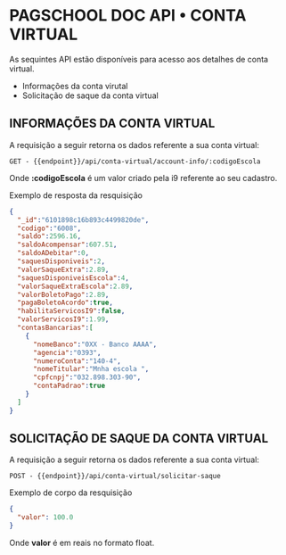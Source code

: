 # **PAGSCHOOL DOC API • CONTA VIRTUAL**


As sequintes API estão disponíveis para acesso aos detalhes de conta virtual.

- Informações da conta virutal
- Solicitação de saque da conta virtual



## INFORMAÇÕES  DA CONTA VIRTUAL

A requisição a seguir retorna os dados referente a sua conta virtual:
```
GET - {{endpoint}}/api/conta-virtual/account-info/:codigoEscola
```

Onde **:codigoEscola** é um valor criado pela i9 referente ao seu cadastro. 

Exemplo de resposta da resquisição
```JSON
{
  "_id":"6101898c16b893c4499820de",
  "codigo":"6008",
  "saldo":2596.16,
  "saldoAcompensar":607.51,
  "saldoADebitar":0,
  "saquesDisponiveis":2,
  "valorSaqueExtra":2.89,
  "saquesDisponiveisEscola":4,
  "valorSaqueExtraEscola":2.89,
  "valorBoletoPago":2.89,
  "pagaBoletoAcordo":true,
  "habilitaServicosI9":false,
  "valorServicosI9":1.99,
  "contasBancarias":[
    {
      "nomeBanco":"0XX - Banco AAAA",
      "agencia":"0393",
      "numeroConta":"140-4",
      "nomeTitular":"Mnha escola ",
      "cpfcnpj":"032.898.303-90",
      "contaPadrao":true
    }
  ]
}
```


## SOLICITAÇÃO DE SAQUE DA CONTA VIRTUAL

A requisição a seguir retorna os dados referente a sua conta virtual:
```
POST - {{endpoint}}/api/conta-virtual/solicitar-saque
```

Exemplo de corpo da resquisição
```JSON
{
  "valor": 100.0
}
```

Onde **valor** é em reais no formato float.
